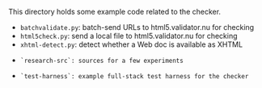 This directory holds some example code related to the checker.

* `batchvalidate.py`: batch-send URLs to html5.validator.nu for checking
*    `html5check.py`: send a local file to html5.validator.nu for checking
*  `xhtml-detect.py`: detect whether a Web doc is available as XHTML
*     `research-src`: sources for a few experiments
*     `test-harness`: example full-stack test harness for the checker
